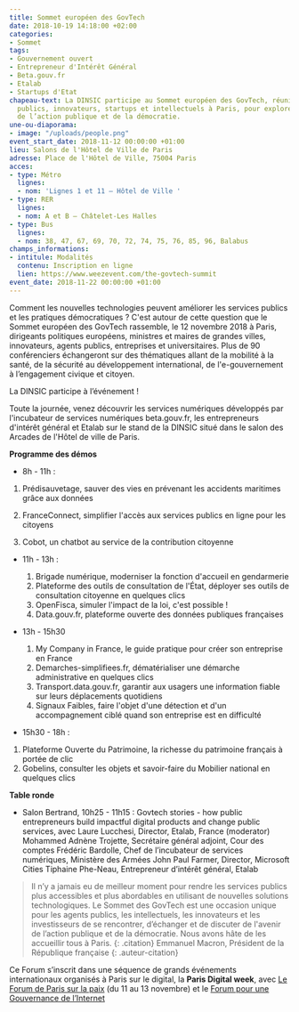 ```yaml
---
title: Sommet européen des GovTech
date: 2018-10-19 14:18:00 +02:00
categories:
- Sommet
tags:
- Gouvernement ouvert
- Entrepreneur d'Intérêt Général
- Beta.gouv.fr
- Etalab
- Startups d'Etat
chapeau-text: La DINSIC participe au Sommet européen des GovTech, réunissant décideurs
  publics, innovateurs, startups et intellectuels à Paris, pour explorer le futur
  de l’action publique et de la démocratie.
une-ou-diaporama:
- image: "/uploads/people.png"
event_start_date: 2018-11-12 00:00:00 +01:00
lieu: Salons de l'Hôtel de Ville de Paris
adresse: Place de l'Hôtel de Ville, 75004 Paris
acces:
- type: Métro
  lignes:
  - nom: 'Lignes 1 et 11 – Hôtel de Ville '
- type: RER
  lignes:
  - nom: A et B – Châtelet-Les Halles
- type: Bus
  lignes:
  - nom: 38, 47, 67, 69, 70, 72, 74, 75, 76, 85, 96, Balabus
champs_informations:
- intitule: Modalités
  contenu: Inscription en ligne
  lien: https://www.weezevent.com/the-govtech-summit
event_date: 2018-11-22 00:00:00 +01:00
---
```


Comment les nouvelles technologies peuvent améliorer les services publics et les pratiques démocratiques ? C'est autour de cette question que le Sommet européen des GovTech rassemble, le 12 novembre 2018 à Paris, dirigeants politiques européens, ministres et maires de grandes villes, innovateurs, agents publics, entreprises et universitaires. Plus de 90 conférenciers échangeront sur des thématiques allant de la mobilité à la santé, de la sécurité au développement international, de l'e-gouvernement à l’engagement civique et citoyen.

La DINSIC participe à l’événement !

Toute la journée, venez découvrir les services numériques développés par l'incubateur de services numériques beta.gouv.fr, les entrepreneurs d'intérêt général et Etalab sur le stand de la DINSIC situé dans le salon des Arcades de l'Hôtel de ville de Paris.

**Programme des démos**

* 8h - 11h :
1. Prédisauvetage, sauver des vies en prévenant les accidents maritimes grâce aux données

2. FranceConnect, simplifier l'accès aux services publics en ligne pour les citoyens

3. Cobot, un chatbot au service de la contribution citoyenne

* 11h - 13h :
  1. Brigade numérique, moderniser la fonction d'accueil en gendarmerie
  1. Plateforme des outils de consultation de l'État, déployer ses outils de consultation citoyenne en quelques clics
  1. OpenFisca, simuler l'impact de la loi, c'est possible !
  1. Data.gouv.fr, plateforme ouverte des données publiques françaises

* 13h - 15h30
  1. My Company in France, le guide pratique pour créer son entreprise en France
  1. Demarches-simplifiees.fr, dématérialiser une démarche administrative en quelques clics
  1. Transport.data.gouv.fr, garantir aux usagers une information fiable sur leurs déplacements quotidiens
  1. Signaux Faibles, faire l'objet d'une détection et d'un accompagnement ciblé quand son entreprise est en difficulté

* 15h30 - 18h : 
1. Plateforme Ouverte du Patrimoine, la richesse du patrimoine français à portée de clic
1. Gobelins, consulter les objets et savoir-faire du Mobilier national en quelques clics

**Table ronde**
* Salon Bertrand, 10h25 - 11h15 : Govtech stories - how public entrepreneurs build impactful digital products and change public services, avec 
Laure Lucchesi, Director, Etalab, France (moderator)
Mohammed Adnène Trojette, Secrétaire général adjoint, Cour des comptes
Frédéric Bardolle, Chef de l’incubateur de services numériques, Ministère des Armées
John Paul Farmer, Director, Microsoft Cities
Tiphaine Phe-Neau, Entrepreneur d’intérêt général, Etalab


> Il n’y a jamais eu de meilleur moment pour rendre les services publics plus accessibles et plus abordables en utilisant de nouvelles solutions technologiques. Le Sommet des GovTech est une occasion unique pour les agents publics, les intellectuels, les innovateurs et les investisseurs de se rencontrer, d’échanger et de discuter de l'avenir de l’action publique et de la démocratie. Nous avons hâte de les accueillir tous à Paris.
> {: .citation}
> Emmanuel Macron, Président de la République française
> {: .auteur-citation}

Ce Forum s’inscrit dans une séquence de grands événements internationaux organisés à Paris sur le digital, la **Paris Digital week**, avec [Le Forum de Paris sur la paix](/agenda/paris-digital-week/) (du 11 au 13 novembre) et le [Forum pour une Gouvernance de l’Internet](/agenda/forum-sur-la-gouvernance-de-linternet-pour-un-internet-de-la-confiance/)
